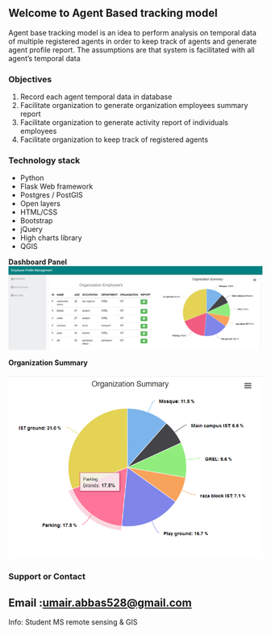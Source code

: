## Welcome to Agent Based tracking model

Agent base tracking model is an idea to perform analysis on temporal data of multiple registered agents in order to keep track of agents and generate agent profile report.
The assumptions are that system is facilitated with all agent’s temporal data 

### Objectives
1. Record each agent temporal data in database
2. Facilitate organization to generate organization employees summary report
3. Facilitate organization to generate activity report of individuals employees
4. Facilitate organization to keep track of registered agents  
### Technology stack
- Python
- Flask Web framework
- Postgres / PostGIS
- Open layers 
- HTML/CSS
- Bootstrap
- jQuery
- High charts library
- QGIS

**Dashboard Panel** 
![image](https://github.com/umair528/agent_tracking_model/blob/master/dashboard%20panel.png)

**Organization Summary** 

![image](https://github.com/umair528/agent_tracking_model/blob/master/orgsum.png)

### Support or Contact

## Email :umair.abbas528@gmail.com
Info: Student MS remote sensing & GIS


